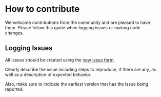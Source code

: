 # How to contribute
We welcome contributions from the community and are pleased to have them.  Please follow this guide when logging issues or making code changes.

## Logging Issues
All issues should be created using the [new issue form](https://github.com/lob/lob-typescript-sdk/issues/new).

Clearly describe the issue including steps to reproduce, if there are any, as well as a description of expected behavior.

Also, make sure to indicate the earliest version that has the issue being reported.
